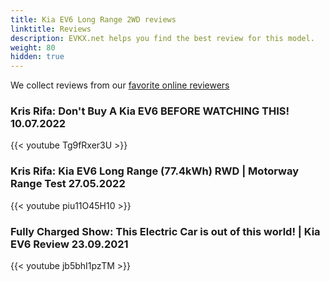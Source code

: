 ```yaml
---
title: Kia EV6 Long Range 2WD reviews
linktitle: Reviews
description: EVKX.net helps you find the best review for this model. 
weight: 80
hidden: true
---
```

<object type="image/svg+xml" data="../modelnavigation.svg"></object>
We collect reviews from our [favorite online reviewers](/guides/evreviewers/)

### Kris Rifa: Don't Buy A Kia EV6 BEFORE WATCHING THIS! 10.07.2022

{{< youtube Tg9fRxer3U >}}

### Kris Rifa: Kia EV6 Long Range (77.4kWh) RWD | Motorway Range Test 27.05.2022

{{< youtube piu11O45H10 >}}

### Fully Charged Show: This Electric Car is out of this world! | Kia EV6 Review 23.09.2021

{{< youtube jb5bhI1pzTM >}}

